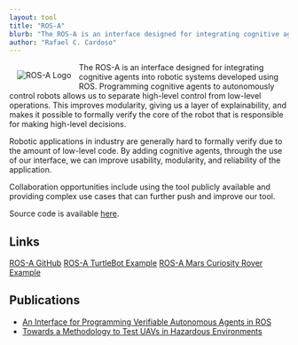 ```yaml
---
layout: tool
title: "ROS-A"
blurb: "The ROS-A is an interface designed for integrating cognitive agents into robotic systems developed using ROS. Programming cognitive agents to autonomously control robots allows us to separate high-level control from low-level operations."
author: "Rafael C. Cardoso"
---
```


<img alt="ROS-A Logo" style="float: left; margin: 1em" src="{{site.images}}logos/ros-a.png">

The ROS-A is an interface designed for integrating cognitive agents into robotic systems developed using ROS. Programming cognitive agents to autonomously control robots allows us to separate high-level control from low-level operations. This improves modularity, giving us a layer of explainability, and makes it possible to formally verify the core of the robot that is responsible for making high-level decisions.

Robotic applications in industry are generally hard to formally verify due to the amount of low-level code. By adding cognitive agents, through the use of our interface, we can improve usability, modularity, and reliability of the application.

Collaboration opportunities include using the tool publicly available and providing complex use cases that can further push and improve our tool.

Source code is available [here](https://github.com/autonomy-and-verification-uol/gwendolen-rosbridge).

## Links
[ROS-A GitHub](https://github.com/autonomy-and-verification-uol/gwendolen-rosbridge)<i class="fas fa-external-link-alt"></i>
[ROS-A TurtleBot Example](https://github.com/autonomy-and-verification-uol/gwendolen-ros-turtlebot3)<i class="fas fa-external-link-alt"></i>
[ROS-A Mars Curiosity Rover Example](https://github.com/autonomy-and-verification-uol/gwendolen-ros-curiosity)<i class="fas fa-external-link-alt"></i>

## Publications

* [An Interface for Programming Verifiable Autonomous Agents in ROS](https://www.youtube.com/watch?v=CLcHuOzpP0Y)<i class="fas fa-external-link-alt"></i>
* [Towards a Methodology to Test UAVs in Hazardous Environments](https://cgi.csc.liv.ac.uk/~matt/pubs/icas_2019_3_20_28007.pdf)<i class="fas fa-external-link-alt"></i>


